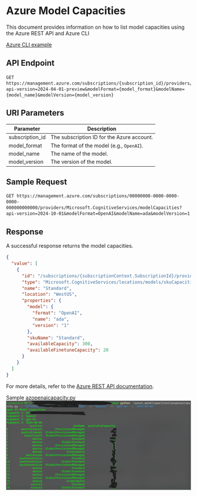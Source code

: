 # Azure Model Capacities

This document provides information on how to list model capacities using the Azure REST API and Azure CLI

[Azure CLI example](./ListModelCapacity.md)

## API Endpoint

```http
GET https://management.azure.com/subscriptions/{subscription_id}/providers/Microsoft.CognitiveServices/modelCapacities?api-version=2024-04-01-preview&modelFormat={model_format}&modelName={model_name}&modelVersion={model_version}
```

## URI Parameters

| Parameter       | Description                                                                 |
|-----------------|-----------------------------------------------------------------------------|
| subscription_id | The subscription ID for the Azure account.                                  |
| model_format    | The format of the model (e.g., `OpenAI`).                       |
| model_name      | The name of the model.                                                      |
| model_version   | The version of the model.                                                   |

## Sample Request

```http
GET https://management.azure.com/subscriptions/00000000-0000-0000-0000-000000000000/providers/Microsoft.CognitiveServices/modelCapacities?api-version=2024-10-01&modelFormat=OpenAI&modelName=ada&modelVersion=1
```

## Response

A successful response returns the model capacities.

```json
{
  "value": [
    {
      "id": "/subscriptions/{subscriptionContext.SubscriptionId}/providers/Microsoft.CognitiveServices/locations/WestUS/models/OpenAI.ada.1/skuCapacities/Standard",
      "type": "Microsoft.CognitiveServices/locations/models/skuCapacities",
      "name": "Standard",
      "location": "WestUS",
      "properties": {
        "model": {
          "format": "OpenAI",
          "name": "ada",
          "version": "1"
        },
        "skuName": "Standard",
        "availableCapacity": 300,
        "availableFinetuneCapacity": 20
      }
    }
  ]
}
```

For more details, refer to the [Azure REST API documentation](https://learn.microsoft.com/en-us/rest/api/aiservices/accountmanagement/model-capacities/list?view=rest-aiservices-accountmanagement-2024-10-01&tabs=HTTP).

Sample
[azopenaicapacity.py](azopenaicapacity.py)
![alt text](result.png "Results")
